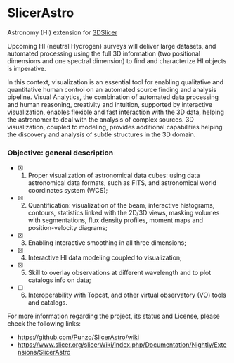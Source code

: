 # SlicerAstro
Astronomy (HI) extension for [3DSlicer](https://www.slicer.org/)

Upcoming HI (neutral Hydrogen) surveys will deliver large datasets, and automated processing using the full 3D information (two positional dimensions and one spectral dimension) to find and characterize HI objects is imperative.

In this context, visualization is an essential tool for enabling qualitative and quantitative human control on an automated source finding and analysis pipeline. Visual Analytics, the combination of automated data processing and human reasoning, creativity and intuition, supported by interactive visualization, enables flexible and fast interaction with the 3D data, helping the astronomer to deal with the analysis of complex sources. 3D visualization, coupled to modeling, provides additional capabilities helping the discovery and analysis of subtle structures in the 3D domain.

### Objective: general description</h3>
* [x] 1) Proper visualization of astronomical data cubes: using data astronomical data formats, such as FITS, and astronomical world coordinates system (WCS);
* [x] 2) Quantification: visualization of the beam, interactive histograms, contours, statistics linked with the 2D/3D views, masking volumes with segmentations, flux density profiles, moment maps and position-velocity diagrams;
* [x] 3) Enabling interactive smoothing in all three dimensions;
* [x] 4) Interactive HI data modeling coupled to visualization;
* [x] 5) Skill to overlay observations at different wavelength and to plot catalogs info on data;
* [ ] 6) Interoperability with Topcat, and other virtual observatory (VO) tools and catalogs.


For more information regarding the project, its status and License, please check the following links: 

* https://github.com/Punzo/SlicerAstro/wiki
* https://www.slicer.org/slicerWiki/index.php/Documentation/Nightly/Extensions/SlicerAstro


